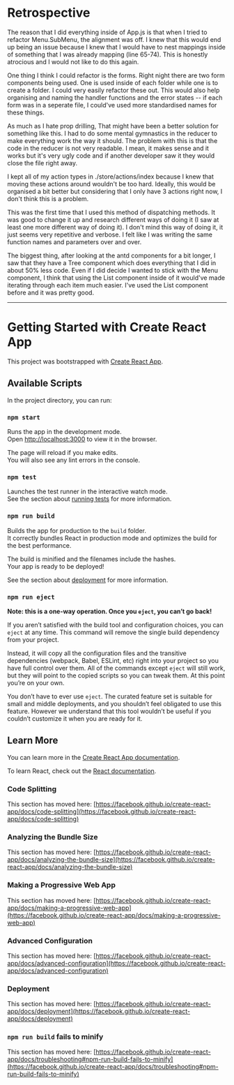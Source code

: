 # Retrospective

The reason that I did everything inside of App.js is that when I tried to refactor Menu.SubMenu, the alignment was off. I knew that this would end up being an issue because I knew that I would have to nest mappings inside of something that I was already mapping (line 65-74). This is honestly atrocious and I would not like to do this again.

One thing I think I could refactor is the forms. Right night there are two form components being used. One is used inside of each folder while one is to create a folder. I could very easily refactor these out. This would also help organising and naming the handler functions and the error states -- if each form was in a seperate file, I could've used more standardised names for these things. 

As much as I hate prop drilling, That might have been a better solution for something like this. I had to do some mental gymnastics in the reducer to make everything work the way it should. The problem with this is that the code in the reducer is not very readable. I mean, it makes sense and it works but it's very ugly code and if another developer saw it they would close the file right away.

I kept all of my action types in ./store/actions/index because I knew that moving these actions around wouldn't be too hard. Ideally, this would be organised a bit better but considering that I only have 3 actions right now, I don't think this is a problem.

This was the first time that I used this method of dispatching methods. It was good to change it up and research different ways of doing it (I saw at least one more different way of doing it). I don't mind this way of doing it, it just seems very repetitive and verbose. I felt like I was writing the same function names and parameters over and over. 

The biggest thing, after looking at the antd components for a bit longer, I saw that they have a Tree component which does everything that I did in about 50% less code. Even if I did decide I wanted to stick with the Menu component, I think that using the List component inside of it would've made iterating through each item much easier. I've used the List component before and it was pretty good.

---

# Getting Started with Create React App

This project was bootstrapped with [Create React App](https://github.com/facebook/create-react-app).

## Available Scripts

In the project directory, you can run:

### `npm start`

Runs the app in the development mode.\
Open [http://localhost:3000](http://localhost:3000) to view it in the browser.

The page will reload if you make edits.\
You will also see any lint errors in the console.

### `npm test`

Launches the test runner in the interactive watch mode.\
See the section about [running tests](https://facebook.github.io/create-react-app/docs/running-tests) for more information.

### `npm run build`

Builds the app for production to the `build` folder.\
It correctly bundles React in production mode and optimizes the build for the best performance.

The build is minified and the filenames include the hashes.\
Your app is ready to be deployed!

See the section about [deployment](https://facebook.github.io/create-react-app/docs/deployment) for more information.

### `npm run eject`

**Note: this is a one-way operation. Once you `eject`, you can’t go back!**

If you aren’t satisfied with the build tool and configuration choices, you can `eject` at any time. This command will remove the single build dependency from your project.

Instead, it will copy all the configuration files and the transitive dependencies (webpack, Babel, ESLint, etc) right into your project so you have full control over them. All of the commands except `eject` will still work, but they will point to the copied scripts so you can tweak them. At this point you’re on your own.

You don’t have to ever use `eject`. The curated feature set is suitable for small and middle deployments, and you shouldn’t feel obligated to use this feature. However we understand that this tool wouldn’t be useful if you couldn’t customize it when you are ready for it.

## Learn More

You can learn more in the [Create React App documentation](https://facebook.github.io/create-react-app/docs/getting-started).

To learn React, check out the [React documentation](https://reactjs.org/).

### Code Splitting

This section has moved here: [https://facebook.github.io/create-react-app/docs/code-splitting](https://facebook.github.io/create-react-app/docs/code-splitting)

### Analyzing the Bundle Size

This section has moved here: [https://facebook.github.io/create-react-app/docs/analyzing-the-bundle-size](https://facebook.github.io/create-react-app/docs/analyzing-the-bundle-size)

### Making a Progressive Web App

This section has moved here: [https://facebook.github.io/create-react-app/docs/making-a-progressive-web-app](https://facebook.github.io/create-react-app/docs/making-a-progressive-web-app)

### Advanced Configuration

This section has moved here: [https://facebook.github.io/create-react-app/docs/advanced-configuration](https://facebook.github.io/create-react-app/docs/advanced-configuration)

### Deployment

This section has moved here: [https://facebook.github.io/create-react-app/docs/deployment](https://facebook.github.io/create-react-app/docs/deployment)

### `npm run build` fails to minify

This section has moved here: [https://facebook.github.io/create-react-app/docs/troubleshooting#npm-run-build-fails-to-minify](https://facebook.github.io/create-react-app/docs/troubleshooting#npm-run-build-fails-to-minify)
